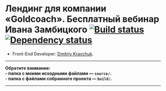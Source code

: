 # Лендинг для компании «Goldcoach». Бесплатный вебинар Ивана Замбицкого [![Build status][travis-image]][travis-url] [![Dependency status][dependency-image]][dependency-url]

* Front-End Developer: [Dmitriy Kravchuk](https://www.linkedin.com/in/mytrofann/).

---

**Обратите внимание:**<br>
**- папка с моими исходными файлами — `source/`.**<br>
**- папка с файлами собранного проекта — `build/`.**


---

[travis-image]: https://travis-ci.org/htmlacademy-adaptive/461429-sedona.svg?branch=master
[travis-url]: https://travis-ci.org/htmlacademy-adaptive/461429-sedona
[dependency-image]: https://david-dm.org/htmlacademy-adaptive/461429-sedona/dev-status.svg?style=flat-square
[dependency-url]: https://david-dm.org/htmlacademy-adaptive/461429-sedona?type=dev
